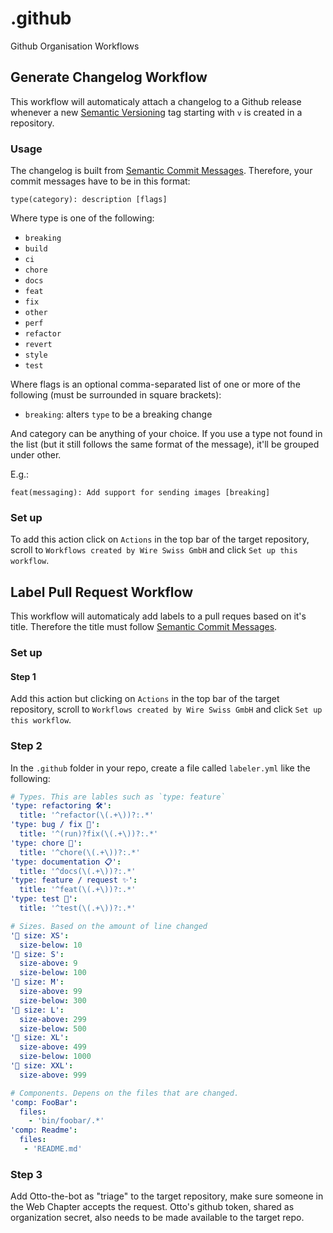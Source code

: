 # .github
Github Organisation Workflows

## Generate Changelog Workflow

This workflow will automaticaly attach a changelog to a Github release whenever a new [Semantic Versioning](https://semver.org) tag starting with `v` is created in a repository.

### Usage 

The changelog is built from [Semantic Commit Messages](https://sparkbox.com/foundry/semantic_commit_messages).
Therefore, your commit messages have to be in this format:

```
type(category): description [flags]
```

Where type is one of the following:

- `breaking`
- `build`
- `ci`
- `chore`
- `docs`
- `feat`
- `fix`
- `other`
- `perf`
- `refactor`
- `revert`
- `style`
- `test`

Where flags is an optional comma-separated list of one or more of the following (must be surrounded in square brackets):

- `breaking`: alters `type` to be a breaking change

And category can be anything of your choice. If you use a type not found in the list (but it still follows the same format of the message), it'll be grouped under other.

E.g.:

`feat(messaging): Add support for sending images [breaking]`


### Set up

To add this action click on `Actions` in the top bar of the target repository, scroll to `Workflows created by Wire Swiss GmbH` and click `Set up this workflow`.

## Label Pull Request Workflow

This workflow will automaticaly add labels to a pull reques based on it's title. Therefore the title must follow [Semantic Commit Messages](https://sparkbox.com/foundry/semantic_commit_messages).

### Set up

#### Step 1

Add this action but clicking on `Actions` in the top bar of the target repository, scroll to `Workflows created by Wire Swiss GmbH` and click `Set up this workflow`.

### Step 2

In the `.github` folder in your repo, create a file called `labeler.yml` like the following:

```yml
# Types. This are lables such as `type: feature` 
'type: refactoring 🛠':
  title: '^refactor(\(.+\))?:.*'
'type: bug / fix 🐞':
  title: '^(run)?fix(\(.+\))?:.*'
'type: chore 🧹':
  title: '^chore(\(.+\))?:.*'
'type: documentation 📋':
  title: '^docs(\(.+\))?:.*'
'type: feature / request ✨':
  title: '^feat(\(.+\))?:.*'
'type: test 👷':
  title: '^test(\(.+\))?:.*'

# Sizes. Based on the amount of line changed
'👕 size: XS':
  size-below: 10
'👕 size: S':
  size-above: 9
  size-below: 100
'👕 size: M':
  size-above: 99
  size-below: 300
'👕 size: L':
  size-above: 299
  size-below: 500
'👕 size: XL':
  size-above: 499
  size-below: 1000
'👕 size: XXL':
  size-above: 999

# Components. Depens on the files that are changed.
'comp: FooBar':
  files:
    - 'bin/foobar/.*'
'comp: Readme':
  files:
   - 'README.md'
```

### Step 3

Add Otto-the-bot as "triage" to the target repository, make sure someone in the Web Chapter accepts the request.
Otto's github token, shared as organization secret, also needs to be made available to the target repo.





